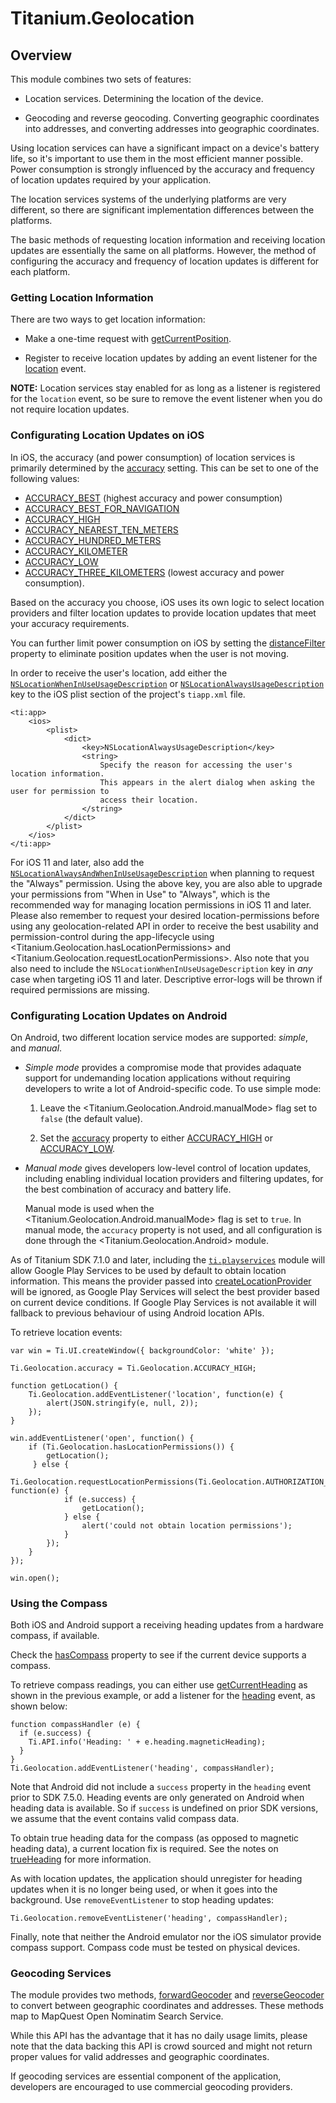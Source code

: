 # Titanium.Geolocation

<ProxySummary/>

## Overview

This module combines two sets of features:

*   Location services. Determining the location of the device.

*   Geocoding and reverse geocoding. Converting geographic  coordinates into
    addresses, and converting addresses into geographic  coordinates.

Using location services can have a significant impact on a device's battery life,
so it's important to use them in the most efficient manner possible. Power consumption
is strongly influenced by the accuracy and frequency of location updates required by
your application.

The location services systems of the underlying platforms are very different, so there
are significant implementation differences between the platforms.

The basic methods of requesting location information and receiving location updates
are essentially the same on all platforms. However, the method of configuring the
accuracy and frequency of location updates is different for each platform.

### Getting Location Information

There are two ways to get location information:

*   Make a one-time request with [getCurrentPosition](Titanium.Geolocation.getCurrentPosition).

*   Register to receive location updates by adding an event listener for the
    [location](Titanium.Geolocation.location) event.

**NOTE:** Location services stay enabled for as long as a listener is registered for the
`location` event, so be sure to remove the event listener when you do not require
location updates.

### Configurating Location Updates on iOS

In iOS, the accuracy (and power consumption) of location services is primarily
determined by the [accuracy](Titanium.Geolocation.accuracy) setting. This can be set
to one of the following values:

*   [ACCURACY_BEST](Titanium.Geolocation.ACCURACY_BEST) (highest accuracy and power consumption)
*   [ACCURACY_BEST_FOR_NAVIGATION](Titanium.Geolocation.ACCURACY_BEST_FOR_NAVIGATION)
*   [ACCURACY_HIGH](Titanium.Geolocation.ACCURACY_HIGH)
*   [ACCURACY_NEAREST_TEN_METERS](Titanium.Geolocation.ACCURACY_NEAREST_TEN_METERS)
*   [ACCURACY_HUNDRED_METERS](Titanium.Geolocation.ACCURACY_HUNDRED_METERS)
*   [ACCURACY_KILOMETER](Titanium.Geolocation.ACCURACY_KILOMETER)
*   [ACCURACY_LOW](Titanium.Geolocation.ACCURACY_LOW)
*   [ACCURACY_THREE_KILOMETERS](Titanium.Geolocation.ACCURACY_THREE_KILOMETERS) (lowest
    accuracy and power consumption).

Based on the accuracy you choose, iOS uses its own logic to select location providers
and filter location updates to provide location updates that meet your accuracy
requirements.

You can further limit power consumption on iOS by setting the
[distanceFilter](Titanium.Geolocation.distanceFilter) property to eliminate position
updates when the user is not moving.

In order to receive the user's location, add either the
[`NSLocationWhenInUseUsageDescription`](https://developer.apple.com/library/content/documentation/General/Reference/InfoPlistKeyReference/Articles/CocoaKeys.html#//apple_ref/doc/uid/TP40009251-SW26)
or
[`NSLocationAlwaysUsageDescription`](https://developer.apple.com/library/content/documentation/General/Reference/InfoPlistKeyReference/Articles/CocoaKeys.html#//apple_ref/doc/uid/TP40009251-SW26)
key to the iOS plist section of the project's `tiapp.xml` file.

    <ti:app>
        <ios>
            <plist>
                <dict>
                    <key>NSLocationAlwaysUsageDescription</key>
                    <string>
                        Specify the reason for accessing the user's location information.
                        This appears in the alert dialog when asking the user for permission to
                        access their location.
                    </string>
                </dict>
            </plist>
        </ios>
    </ti:app>

For iOS 11 and later, also add the [`NSLocationAlwaysAndWhenInUseUsageDescription`](https://developer.apple.com/documentation/corelocation/choosing_the_authorization_level_for_location_services/request_always_authorization)
when planning to request the "Always" permission. Using the above key, you are also able to upgrade your permissions from
"When in Use" to "Always", which is the recommended way for managing location permissions in iOS 11 and later.
Please also remember to request your desired location-permissions before using any geolocation-related API in
order to receive the best usability and permission-control during the app-lifecycle using <Titanium.Geolocation.hasLocationPermissions>
and <Titanium.Geolocation.requestLocationPermissions>. Also note that you also need to include the `NSLocationWhenInUseUsageDescription` key
in *any* case when targeting iOS 11 and later. Descriptive error-logs will be thrown if required permissions are missing.

### Configurating Location Updates on Android

On Android, two different location service modes are supported: *simple*, and *manual*.

*   *Simple mode* provides a compromise mode that provides adaquate support for
    undemanding location applications without requiring developers to
    write a lot of Android-specific code. To use simple mode:

    1.   Leave the <Titanium.Geolocation.Android.manualMode> flag set to `false` (the
         default value).

    2.   Set the [accuracy](Titanium.Geolocation.accuracy) property to
         either [ACCURACY_HIGH](Titanium.Geolocation.ACCURACY_HIGH) or
         [ACCURACY_LOW](Titanium.Geolocation.ACCURACY_LOW).

*   *Manual mode* gives developers low-level control of location updates, including
    enabling individual location providers and filtering updates, for the best
    combination of accuracy and battery life.

    Manual mode is used when the <Titanium.Geolocation.Android.manualMode> flag is set
    to `true`. In manual mode, the `accuracy` property is not used, and all
    configuration is done through the <Titanium.Geolocation.Android> module.

As of Titanium SDK 7.1.0 and later, including the [`ti.playservices`](https://github.com/appcelerator-modules/ti.playservices) module will allow Google Play Services 
to be used by default to obtain location information. This means the provider passed into [createLocationProvider](Titanium.Geolocation.Android.createLocationProvider)
will be ignored, as Google Play Services will select the best provider based on current device conditions.
If Google Play Services is not available it will fallback to previous behaviour of using Android location APIs.

To retrieve location events:

    var win = Ti.UI.createWindow({ backgroundColor: 'white' });

    Ti.Geolocation.accuracy = Ti.Geolocation.ACCURACY_HIGH;

    function getLocation() {
        Ti.Geolocation.addEventListener('location', function(e) {
            alert(JSON.stringify(e, null, 2));
        });
    }

    win.addEventListener('open', function() {
        if (Ti.Geolocation.hasLocationPermissions()) {
            getLocation();
         } else {
            Ti.Geolocation.requestLocationPermissions(Ti.Geolocation.AUTHORIZATION_ALWAYS, function(e) {
                if (e.success) {
                    getLocation();
                } else {
                    alert('could not obtain location permissions');
                }
            });
        }
    });

    win.open();

### Using the Compass

Both iOS and Android support a receiving heading updates from a hardware compass, if available.

Check the [hasCompass](Titanium.Geolocation.hasCompass) property to see if the current
device supports a compass.

To retrieve compass readings, you can either use
[getCurrentHeading](Titanium.Geolocation.getCurrentHeading) as shown in the
previous example, or add a listener for the
[heading](Titanium.Geolocation.heading) event, as shown below:

    function compassHandler (e) {
      if (e.success) {
        Ti.API.info('Heading: ' + e.heading.magneticHeading);
      }
    }
    Ti.Geolocation.addEventListener('heading', compassHandler);

Note that Android did not include a `success` property in the `heading` event prior to SDK 7.5.0.
Heading events are only generated on Android when heading data is available. So if
`success` is undefined on prior SDK versions, we assume that the event contains valid compass data.

To obtain true heading data for the compass (as opposed to magnetic heading data),
a current location fix is required. See the notes on
[trueHeading](HeadingData.trueHeading) for more information.

As with location updates, the application should unregister for heading updates
when it is no longer being used, or when it goes into the background. Use
`removeEventListener` to stop heading updates:

    Ti.Geolocation.removeEventListener('heading', compassHandler);

Finally, note that neither the Android emulator nor the iOS simulator provide
compass support. Compass code must be tested on physical devices.

### Geocoding Services

The module provides two methods, [forwardGeocoder](Titanium.Geolocation.forwardGeocoder) and [reverseGeocoder](Titanium.Geolocation.reverseGeocoder)
to convert between geographic coordinates and addresses. These methods map to MapQuest Open Nominatim Search Service.

While this API has the advantage that it has no daily usage limits, please note that the data backing this API is crowd sourced and might not return
proper values for valid addresses and geographic coordinates.

If geocoding services are essential component of the application, developers are encouraged to use commercial geocoding providers.

<ApiDocs/>
